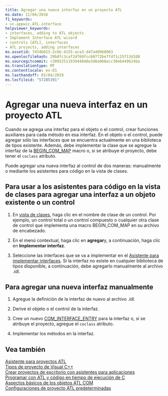 ```yaml
---
title: Agregar una nueva interfaz en un proyecto ATL
ms.date: 11/04/2016
f1_keywords:
- vc.appwiz.ATL.interface
helpviewer_keywords:
- interfaces, adding to ATL objects
- Implement Interface ATL wizard
- controls [ATL], interfaces
- ATL projects, adding interfaces
ms.assetid: 7d34b023-2c6b-4155-aca3-d47a40968063
ms.openlocfilehash: 29b8fc3caf2d769fcc60772be7fdf1c25f13d100
ms.sourcegitcommit: c3093251193944840e3d0a068ecc30e6449624ba
ms.translationtype: MT
ms.contentlocale: es-ES
ms.lasthandoff: 03/04/2019
ms.locfileid: "57285391"
---
```

# <a name="adding-a-new-interface-in-an-atl-project"></a>Agregar una nueva interfaz en un proyecto ATL

Cuando se agrega una interfaz para el objeto o el control, crear funciones auxiliares para cada método en esa interfaz. En el objeto o el control, puede agregar sólo las interfaces que se encuentra actualmente en una biblioteca de tipos existente. Además, debe implementar la clase que se agregue la interfaz de la [BEGIN_COM_MAP](com-map-macros.md#begin_com_map) macro o, si se atribuye el proyecto, debe tener el `coclass` atributo.

Puede agregar una nueva interfaz al control de dos maneras: manualmente o mediante los asistentes para código en la vista de clases.

## <a name="to-use-code-wizards-in-class-view-to-add-an-interface-to-an-existing-object-or-control"></a>Para usar a los asistentes para código en la vista de clases para agregar una interfaz a un objeto existente o un control

1. En [vista de clases](/visualstudio/ide/viewing-the-structure-of-code), haga clic en el nombre de clase de un control. Por ejemplo, un control total o un control compuesto o cualquier otra clase de control que implementa una macro BEGIN_COM_MAP en su archivo de encabezado.

1. En el menú contextual, haga clic en **agregar**y, a continuación, haga clic en **Implementar interfaz**.

1. Seleccione las interfaces que se va a implementar en el [Asistente para implementar interfaces](../../ide/implement-interface-wizard.md). Si la interfaz no existe en cualquier biblioteca de tipos disponible, a continuación, debe agregarlo manualmente al archivo .idl.

## <a name="to-add-a-new-interface-manually"></a>Para agregar una nueva interfaz manualmente

1. Agregue la definición de la interfaz de nuevo al archivo .idl.

1. Derive el objeto o el control de la interfaz.

1. Cree un nuevo [COM_INTERFACE_ENTRY](com-interface-entry-macros.md#com_interface_entry) para la interfaz o, si se atribuye el proyecto, agregue el `coclass` atributo.

1. Implementar los métodos en la interfaz.

## <a name="see-also"></a>Vea también

[Asistente para proyectos ATL](../../atl/reference/atl-project-wizard.md)<br/>
[Tipos de proyecto de Visual C++](../../ide/visual-cpp-project-types.md)<br/>
[Crear proyectos de escritorio con asistentes para aplicaciones](../../ide/creating-desktop-projects-by-using-application-wizards.md)<br/>
[Programar con ATL y código en tiempo de ejecución de C](../../atl/programming-with-atl-and-c-run-time-code.md)<br/>
[Aspectos básicos de los objetos ATL COM](../../atl/fundamentals-of-atl-com-objects.md)<br/>
[Configuraciones de proyecto ATL predeterminadas](../../atl/reference/default-atl-project-configurations.md)
